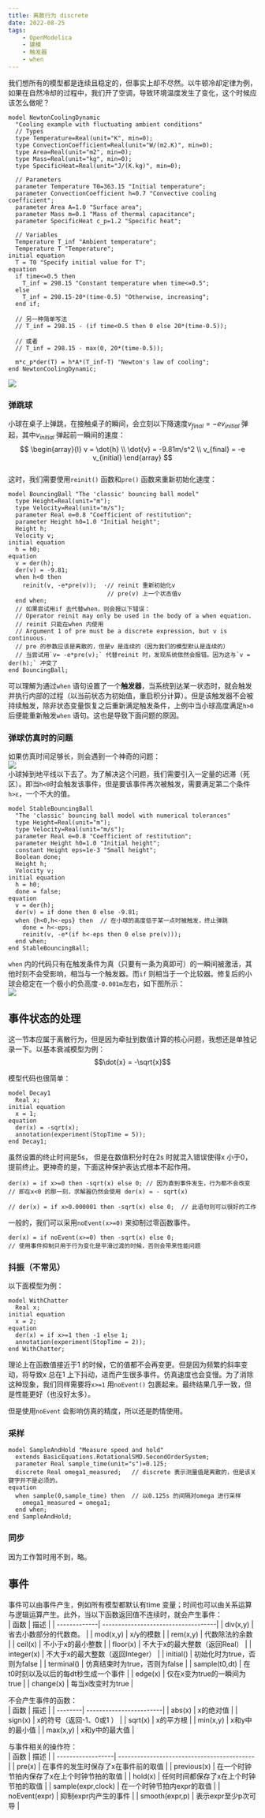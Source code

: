 ```yaml
---
title: 离散行为 discrete  
date: 2022-08-25    
tags:   
    - OpenModelica  
    - 建模  
    - 触发器  
    - when
---
```



我们想所有的模型都是连续且稳定的，但事实上却不尽然。以牛顿冷却定律为例，如果在自然冷却的过程中，我们开了空调，导致环境温度发生了变化，这个时候应该怎么做呢？ 
<!-- more --> 
```modelica{23-27,29-30,32-33}  
model NewtonCoolingDynamic
  "Cooling example with fluctuating ambient conditions"
  // Types
  type Temperature=Real(unit="K", min=0);
  type ConvectionCoefficient=Real(unit="W/(m2.K)", min=0);
  type Area=Real(unit="m2", min=0);
  type Mass=Real(unit="kg", min=0);
  type SpecificHeat=Real(unit="J/(K.kg)", min=0);

  // Parameters
  parameter Temperature T0=363.15 "Initial temperature";
  parameter ConvectionCoefficient h=0.7 "Convective cooling coefficient";
  parameter Area A=1.0 "Surface area";
  parameter Mass m=0.1 "Mass of thermal capacitance";
  parameter SpecificHeat c_p=1.2 "Specific heat";

  // Variables
  Temperature T_inf "Ambient temperature";
  Temperature T "Temperature";
initial equation
  T = T0 "Specify initial value for T";
equation
  if time<=0.5 then
    T_inf = 298.15 "Constant temperature when time<=0.5";
  else
    T_inf = 298.15-20*(time-0.5) "Otherwise, increasing";
  end if;

  // 另一种简单写法  
  // T_inf = 298.15 - (if time<0.5 then 0 else 20*(time-0.5));  

  // 或者  
  // T_inf = 298.15 - max(0, 20*(time-0.5));

  m*c_p*der(T) = h*A*(T_inf-T) "Newton's law of cooling";
end NewtonCoolingDynamic;
```
![](NewtonCoolingDynamic.svg)  

### 弹跳球  
小球在桌子上弹跳，在接触桌子的瞬间，会立刻以下降速度$v_{final} = -e v_{initial}$ 弹起，其中$v_{initial}$ 弹起前一瞬间的速度：  
$$
\begin{array}{l}
  v = \dot{h} \\
  \dot{v} = -9.81m/s^2 \\  
  v_{final} = -e v_{initial}
\end{array}
$$  
这时，我们需要使用`reinit()` 函数和`pre()` 函数来重新初始化速度：  
```modelica{13-16}  
model BouncingBall "The 'classic' bouncing ball model"
  type Height=Real(unit="m");
  type Velocity=Real(unit="m/s");
  parameter Real e=0.8 "Coefficient of restitution";
  parameter Height h0=1.0 "Initial height";
  Height h;
  Velocity v;
initial equation
  h = h0;
equation
  v = der(h);
  der(v) = -9.81;
  when h<0 then
    reinit(v, -e*pre(v));  ·// reinit 重新初始化v  
                            // pre(v) 上一个状态值v
  end when;
  // 如果尝试用if 去代替when，则会报以下错误：
  // Operator reinit may only be used in the body of a when equation.  
  // reinit 只能在when 内使用
  // Argument 1 of pre must be a discrete expression, but v is continuous.
  // pre 的参数应该是离散的，但是v 是连续的（因为我们的模型默认是连续的）
  // 当尝试用`v= -e*pre(v);` 代替reinit 时，发现系统依然会报错。因为这与`v = der(h);` 冲突了
end BouncingBall;
```
可以理解为通过`when` 语句设置了一个**触发器**，当系统到达某一状态时，就会触发并执行内部的过程（以当前状态为初始值，重启积分计算）。但是该触发器不会被持续触发，除非状态变量恢复之后重新满足触发条件，上例中当小球高度满足`h>0` 后便能重新触发`when` 语句。这也是导致下面问题的原因。

### 弹球仿真时的问题  
如果仿真时间足够长，则会遇到一个神奇的问题：  
![](BouncingBall.svg)  
小球掉到地平线以下去了。为了解决这个问题，我们需要引入一定量的迟滞（死区）。即当`h<0`时会触发该事件，但是要该事件再次被触发，需要满足第二个条件`h>ε`，一个不大的值。

```modelica{17-20}  
model StableBouncingBall
  "The 'classic' bouncing ball model with numerical tolerances"
  type Height=Real(unit="m");
  type Velocity=Real(unit="m/s");
  parameter Real e=0.8 "Coefficient of restitution";
  parameter Height h0=1.0 "Initial height";
  constant Height eps=1e-3 "Small height";
  Boolean done;
  Height h;
  Velocity v;
initial equation
  h = h0;
  done = false;
equation
  v = der(h);
  der(v) = if done then 0 else -9.81;
  when {h<0,h<-eps} then  // 在小球的高度低于某一点时被触发，终止弹跳
    done = h<-eps;
    reinit(v, -e*(if h<-eps then 0 else pre(v)));
  end when;
end StableBouncingBall;
```
`when` 内的代码只有在触发条件为真（只要有一条为真即可）的一瞬间被激活，其他时刻不会受影响，相当与一个触发器。而`if` 则相当于一个比较器。修复后的小球会稳定在一个极小的负高度`-0.001m`左右，如下图所示：  
![](BouncingBall_fixed.svg)   

## 事件状态的处理  
这一节本应属于离散行为，但是因为牵扯到数值计算的核心问题，我想还是单独记录一下。以基本衰减模型为例：  
$$\dot{x} = -\sqrt{x}$$  

模型代码也很简单：  
```modelica
model Decay1
  Real x;
initial equation
  x = 1;
equation
  der(x) = -sqrt(x);
  annotation(experiment(StopTime = 5));
end Decay1;
```
虽然设置的终止时间是5s， 但是在数值积分时在2s 时就混入错误使得x 小于0，提前终止。更神奇的是，下面这种保护表达式根本不起作用。  
```modelica
der(x) = if x>=0 then -sqrt(x) else 0; // 因为直到事件发生，行为都不会改变
// 即在x<0 的那一刻，求解器仍然会使用 der(x) = - sqrt(x)

// der(x) = if x>0.000001 then -sqrt(x) else 0;  // 此语句则可以很好的工作
```

一般的，我们可以采用`noEvent(x>=0)` 来抑制过零函数事件。  
```modelica
der(x) = if noEvent(x>=0) then -sqrt(x) else 0;  
// 使用事件抑制只用于行为变化是平滑过渡的时候，否则会带来性能问题
```

### 抖振（不常见）  
以下面模型为例：  
```modelica  
model WithChatter
  Real x;
initial equation
  x = 2;
equation
  der(x) = if x>=1 then -1 else 1;
  annotation(experiment(StopTime = 2));
end WithChatter;
```
理论上在函数值接近于1 的时候，它的值都不会再变更。但是因为频繁的斜率变动，将导致x 总在1 上下抖动，进而产生很多事件。仿真速度也会变慢。为了消除这种现象，我们同样需要将`x>=1` 用`noEvent()` 包裹起来。最终结果几乎一致，但是性能更好（也没好太多）。  

但是使用`noEvent` 会影响仿真的精度，所以还是酌情使用。  

### 采样  

```modelica  
model SampleAndHold "Measure speed and hold"
  extends BasicEquations.RotationalSMD.SecondOrderSystem;
  parameter Real sample_time(unit="s")=0.125;
  discrete Real omega1_measured;   // discrete 表示测量值是离散的，但是该关键字并不是必须的。
equation
  when sample(0,sample_time) then  // 以0.125s 的间隔对omega 进行采样
    omega1_measured = omega1;
  end when;
end SampleAndHold;
```

### 同步  
因为工作暂时用不到，略。  

## 事件  
事件可以由事件产生，例如所有模型都默认有time 变量；时间也可以由关系运算与逻辑运算产生。此外，当以下函数返回值不连续时，就会产生事件：  
| 函数          | 描述                                 |
| -------------| ------------------------------------|
| div(x,y)      | 省去小数部分的代数商。               |
| mod(x,y)      | x/y的模数                            |
| rem(x,y)      | 代数除法的余数                       |
| ceil(x)       | 不小于x的最小整数                    |
| floor(x)      | 不大于x的最大整数（返回Real）        |
| integer(x)    | 不大于x的最大整数（返回Integer）     |
| initial()     | 初始化时为true，否则为false          |
| terminal()    | 仿真结束时为true，否则为false        |
| sample(t0,dt) | 在t0时刻以及以后的每dt秒生成一个事件 |
| edge(x)       | 仅在x变为true的一瞬间为true          |
| change(x)     | 每当x改变时为true                    |

不会产生事件的函数：  
| 函数     | 描述                     |
| --------| ------------------------|
| abs(x)   | x的绝对值                |
| sign(x)  | x的符号（返回-1、0或1 ） |
| sqrt(x)  | x的平方根                |
| min(x,y) | x和y中的最小值           |
| max(x,y) | x和y中的最大值           |

与事件相关的操作符：  
| 函数               | 描述                                        |
| ------------------| -------------------------------------------|
| pre(x)             | 在事件的发生时保存了x在事件前的取值         |
| previous(x)        | 在一个时钟节拍内保存了x在上个时钟节拍的取值 |
| hold(x)            | 任何时间都保存了x在上个时钟节拍的取值       |
| sample(expr,clock) | 在一个时钟节拍内expr的取值                  |
| noEvent(expr)      | 抑制expr内产生的事件                        |
| smooth(expr,p)     | 表示expr至少p次可导                         |
